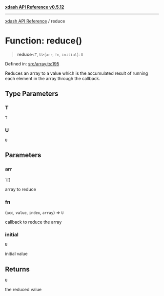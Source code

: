 [**xdash API Reference v0.5.12**](index.md)

***

[xdash API Reference](/xdash/api/index.md) / reduce

# Function: reduce()

> **reduce**\<`T`, `U`\>(`arr`, `fn`, `initial`): `U`

Defined in: [src/array.ts:195](https://github.com/shtse8/xdash/blob/ed88c6e7ad3be9e5e1e06776f9ca07ed27d97c13/src/array.ts#L195)

Reduces an array to a value which is the accumulated result of running each element in the array through the callback.

## Type Parameters

### T

`T`

### U

`U`

## Parameters

### arr

`T`[]

array to reduce

### fn

(`acc`, `value`, `index`, `array`) => `U`

callback to reduce the array

### initial

`U`

initial value

## Returns

`U`

the reduced value
